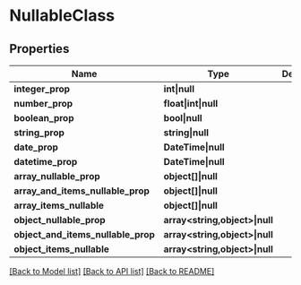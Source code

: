 # NullableClass

## Properties

Name | Type | Description | Notes
------------ | ------------- | ------------- | -------------
**integer_prop** | **int&vert;null** |  | [optional]
**number_prop** | **float&vert;int&vert;null** |  | [optional]
**boolean_prop** | **bool&vert;null** |  | [optional]
**string_prop** | **string&vert;null** |  | [optional]
**date_prop** | **DateTime&vert;null** |  | [optional]
**datetime_prop** | **DateTime&vert;null** |  | [optional]
**array_nullable_prop** | **object[]&vert;null** |  | [optional]
**array_and_items_nullable_prop** | **object[]&vert;null** |  | [optional]
**array_items_nullable** | **object[]&vert;null** |  | [optional]
**object_nullable_prop** | **array<string,object>&vert;null** |  | [optional]
**object_and_items_nullable_prop** | **array<string,object>&vert;null** |  | [optional]
**object_items_nullable** | **array<string,object>&vert;null** |  | [optional]

[[Back to Model list]](../../README.md#models) [[Back to API list]](../../README.md#api-endpoints) [[Back to README]](../../README.md)

